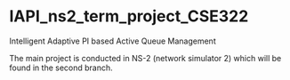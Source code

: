 # IAPI_ns2_term_project_CSE322
Intelligent Adaptive PI based Active Queue Management

The main project is conducted in NS-2 (network simulator 2) which will be found in the second branch. 
